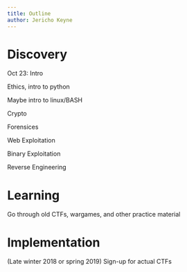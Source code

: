 ```yaml
---
title: Outline
author: Jericho Keyne
---
```


# Discovery
Oct 23: Intro

Ethics, intro to python

Maybe intro to linux/BASH

Crypto

Forensices

Web Exploitation

Binary Exploitation

Reverse Engineering

# Learning
Go through old CTFs, wargames, and other practice material

# Implementation
(Late winter 2018 or spring 2019) Sign-up for actual CTFs
